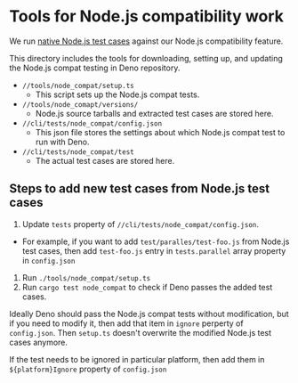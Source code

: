 # Tools for Node.js compatibility work

We run
[native Node.js test cases](https://github.com/nodejs/node/tree/main/test)
against our Node.js compatibility feature.

This directory includes the tools for downloading, setting up, and updating the
Node.js compat testing in Deno repository.

- `//tools/node_compat/setup.ts`
  - This script sets up the Node.js compat tests.
- `//tools/node_comapt/versions/`
  - Node.js source tarballs and extracted test cases are stored here.
- `//cli/tests/node_compat/config.json`
  - This json file stores the settings about which Node.js compat test to run with Deno.
- `//cli/tests/node_compat/test`
  - The actual test cases are stored here.

## Steps to add new test cases from Node.js test cases

1. Update `tests` property of `//cli/tests/node_compat/config.json`.
  - For example, if you want to add `test/paralles/test-foo.js` from Node.js test cases, then add `test-foo.js` entry in `tests.parallel` array property in `config.json`
1. Run `./tools/node_compat/setup.ts`
1. Run `cargo test node_compat` to check if Deno passes the added test cases.

Ideally Deno should pass the Node.js compat tests without modification, but if you need to modify it, then add that item in `ignore` perperty of `config.json`. Then `setup.ts` doesn't overwrite the modified Node.js test cases anymore.

If the test needs to be ignored in particular platform, then add them in `${platform}Ignore` property of `config.json`
